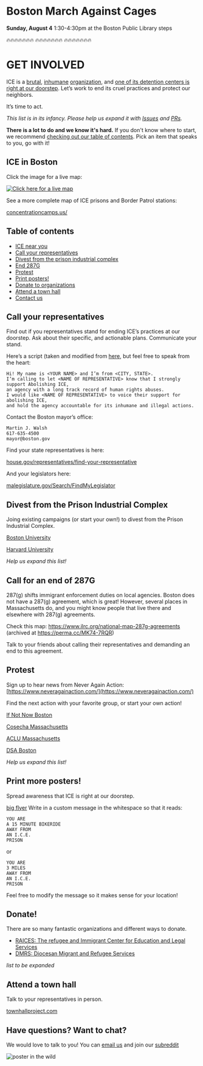 # Boston March Against Cages
**Sunday, August 4**
1:30-4:30pm at the Boston Public Library steps

:fire::fire::fire::fire::fire::fire::fire:
:fire::fire::fire::fire::fire::fire::fire:
:fire::fire::fire::fire::fire::fire::fire:

# GET INVOLVED

ICE is a [brutal](https://www.bostonmagazine.com/news/2019/07/02/ayanna-pressley-migrant-detention-centers-texas/), [inhumane](https://www.theatlantic.com/politics/archive/2019/07/border-patrols-oversight-sick-migrant-children/593224/) [organization](https://www.aclu.org/press-releases/aclu-obtains-documents-showing-widespread-abuse-child-immigrants-us-custody), and [one of its detention centers is right at our doorstep](https://www.ice.gov/detention-facility/suffolk-county-house-corrections-south-bay). Let’s work to end its cruel practices and protect our neighbors.

It’s time to act.

*This list is in its infancy. Please help us expand it with [Issues](https://github.com/ice-here/resist/issues) and [PRs](https://github.com/ice-here/resist/pulls).*

**There is a lot to do and we know it's hard.**
If you don't know where to start, we recommend [checking out our table of contents](#table-of-contents). Pick an item that speaks to you, go with it!

## ICE in Boston

Click the image for a live map:

<a href="https://www.google.com/maps/dir//20+Bradston+St,+Boston,+MA+02118/@42.3384099,-71.0743283,16z/data=!4m8!4m7!1m0!1m5!1m1!1s0x89e37a41f1bb07b7:0xb25dd55c9b895206!2m2!1d-71.0676979!2d42.3344088">
  <img src="./suffolk-county-ice-map.jpg" alt="Click here for a live map"></a>

See a more complete map of ICE prisons and Border Patrol stations:

[concentrationcamps.us/](https://concentrationcamps.us/)

## Table of contents
- [ICE near you](#ice-in-boston)
- [Call your representatives](#call-your-representatives)
- [Divest from the prison industrial complex](#divest-from-the-prison-industrial-complex)
- [End 287G](#call-for-an-end-of-287g)
- [Protest](#protest)
- [Print posters!](#print-more-posters)
- [Donate to organizations](#donate)
- [Attend a town hall](#attend-a-town-hall)
- [Contact us](#have-questions-want-to-chat)


## Call your representatives

Find out if you representatives stand for ending ICE’s practices at our doorstep. Ask about their specific, and actionable plans. Communicate your stand.

Here’s a script (taken and modified from [here](https://breakice.org/), but feel free to speak from the heart:

```
Hi! My name is <YOUR NAME> and I’m from <CITY, STATE>. 
I’m calling to let <NAME OF REPRESENTATIVE> know that I strongly support Abolishing ICE, 
an agency with a long track record of human rights abuses. 
I would like <NAME OF REPRESENTATIVE> to voice their support for abolishing ICE, 
and hold the agency accountable for its inhumane and illegal actions.
```

Contact the Boston mayor’s office:
```
Martin J. Walsh
617-635-4500 
mayor@boston.gov
```

Find your state representatives is here:

[house.gov/representatives/find-your-representative](https://www.house.gov/representatives/find-your-representative)

And your legislators here:

[malegislature.gov/Search/FindMyLegislator](https://malegislature.gov/Search/FindMyLegislator)


## Divest from the Prison Industrial Complex

Joing existing campaigns (or start your own!) to divest from the Prison Industrial Complex.

[Boston University](https://www.facebook.com/BUStudentsAgainstMassIncarceration/)

[Harvard University](https://harvardprisondivest.org/)

*Help us expand this list!*

## Call for an end of 287G

287(g) shifts immigrant enforcement duties on local agencies. 
Boston does not have a 287(g) agreement, which is great! However, several places in Massachusetts do, and you might know people that live there and elsewhere with 287(g) agreements.

Check this map: https://www.ilrc.org/national-map-287g-agreements (archived at https://perma.cc/MK74-7RQR)

Talk to your friends about calling their representatives and demanding an end to this agreement.

## Protest

Sign up to hear news from Never Again Action: [https://www.neveragainaction.com/](https://www.neveragainaction.com/)

Find the next action with your favorite group, or start your own action!

[If Not Now Boston](https://www.facebook.com/ifnotnowboston/events/)

[Cosecha Massachusetts](https://www.facebook.com/pg/cosechaenmassachusetts/events/)

[ACLU Massachusetts](https://www.facebook.com/pg/aclumass/events/)

[DSA Boston](https://www.facebook.com/pg/BostonDSA/events/)

*Help us expand this list!*


## Print more posters!

Spread awareness that ICE is right at our doorstep.

[big flyer](./ice-poster-smaller.pdf)
Write in a custom message in the whitespace so that it reads:
```
YOU ARE
A 15 MINUTE BIKERIDE
AWAY FROM 
AN I.C.E.
PRISON
```
or 

```
YOU ARE
3 MILES
AWAY FROM 
AN I.C.E.
PRISON
```

Feel free to modify the message so it makes sense for your location!

## Donate!

There are so many fantastic organizations and different ways to donate. 

- [RAICES: The refugee and Immigrant Center for Education and Legal Services](https://www.raicestexas.org/donate/)
- [DMRS: Diocesan Migrant and Refugee Services](http://www.dmrs-ep.org/donate/)

*list to be expanded*

## Attend a town hall

Talk to your representatives in person.

[townhallproject.com](https://townhallproject.com/)
  
## Have questions? Want to chat?

We would love to talk to you! You can <a href="mailto:ourcommunityice@gmail.com">email us</a> and join our [subreddit](https://www.reddit.com/r/ICE_is_here/)


![poster in the wild](./poster.jpg)
